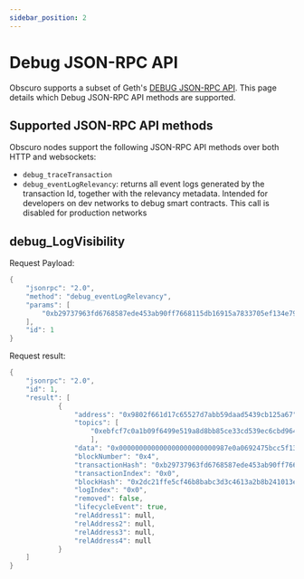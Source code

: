 ```yaml
---
sidebar_position: 2
---
```

# Debug JSON-RPC API

Obscuro supports a subset of Geth's [DEBUG JSON-RPC API](https://geth.ethereum.org/docs/interacting-with-geth/rpc/ns-debug). This
page details which Debug JSON-RPC API methods are supported.

## Supported JSON-RPC API methods

Obscuro nodes support the following JSON-RPC API methods over both HTTP and websockets:

* `debug_traceTransaction`
* `debug_eventLogRelevancy`: returns all event logs generated by the transaction Id, together with the relevancy metadata. Intended for developers on dev networks to debug smart contracts. This call is disabled for production networks

## debug_LogVisibility

Request Payload:
```go
{
    "jsonrpc": "2.0",
    "method": "debug_eventLogRelevancy",
    "params": [
        "0xb29737963fd6768587ede453ab90ff7668115db16915a7833705ef134e793814"
    ],
    "id": 1
}
```

Request result:
```go
{
    "jsonrpc": "2.0",
    "id": 1,
    "result": [
            {
                "address": "0x9802f661d17c65527d7abb59daad5439cb125a67",
                "topics": [
                    "0xebfcf7c0a1b09f6499e519a8d8bb85ce33cd539ec6cbd964e116cd74943ead1a"
                    ],
                "data": "0x000000000000000000000000987e0a0692475bcc5f13d97e700bb43c1913effe0000000000000000000000000000000000000000000000000000000000000001",
                "blockNumber": "0x4",
                "transactionHash": "0xb29737963fd6768587ede453ab90ff7668115db16915a7833705ef134e793814",
                "transactionIndex": "0x0",
                "blockHash": "0x2dc21ffe5cf46b8babc3d3c4613a2b8b241013e9f39532a9c9161d81068aa9b6",
                "logIndex": "0x0",
                "removed": false,
                "lifecycleEvent": true,
                "relAddress1": null,
                "relAddress2": null,
                "relAddress3": null,
                "relAddress4": null
            }
    ]
}
```
